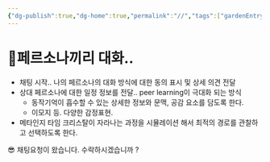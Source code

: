 ```yaml
---
{"dg-publish":true,"dg-home":true,"permalink":"//","tags":["gardenEntry"],"dgPassFrontmatter":true}
---
```


# 🌱페르소나끼리 대화..  

- 채팅 시작.. 나의 페르소나의 대화 방식에 대한 동의 표시 및 상세 의견 전달
- 상대 페르소나에 대한 일정 정보를 전달.. peer learning이 극대화 되는 방식
	- 동작기억이 흡수할 수 있는 상세한 정보와 문맥, 공감 요소를 담도록 한다.
	- 이모지 등. 다양한 감정표현.
- 메타인지 타임 크리스탈이 자라나는 과정을 시뮬레이션 해서 최적의 경로를 관찰하고 선택하도록 한다.

😎 채팅요청이 왔습니다. 수락하시겠습니까 ?